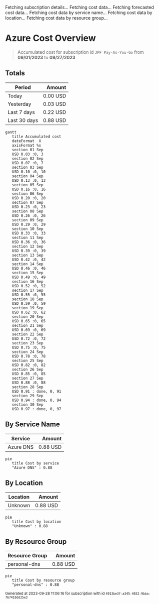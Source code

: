 Fetching subscription details...
Fetching cost data...
Fetching forecasted cost data...
Fetching cost data by service name...
Fetching cost data by location...
Fetching cost data by resource group...
# Azure Cost Overview

> Accumulated cost for subscription id `JPF Pay-As-You-Go` from **09/01/2023** to **09/27/2023**

## Totals

|Period|Amount|
|---|---:|
|Today|0.00 USD|
|Yesterday|0.03 USD|
|Last 7 days|0.22 USD|
|Last 30 days|0.88 USD|

```mermaid
gantt
   title Accumulated cost
   dateFormat  X
   axisFormat %s
   section 01 Sep
   USD 0.03 :0, 3
   section 02 Sep
   USD 0.07 :0, 7
   section 03 Sep
   USD 0.10 :0, 10
   section 04 Sep
   USD 0.13 :0, 13
   section 05 Sep
   USD 0.16 :0, 16
   section 06 Sep
   USD 0.20 :0, 20
   section 07 Sep
   USD 0.23 :0, 23
   section 08 Sep
   USD 0.26 :0, 26
   section 09 Sep
   USD 0.29 :0, 29
   section 10 Sep
   USD 0.33 :0, 33
   section 11 Sep
   USD 0.36 :0, 36
   section 12 Sep
   USD 0.39 :0, 39
   section 13 Sep
   USD 0.42 :0, 42
   section 14 Sep
   USD 0.46 :0, 46
   section 15 Sep
   USD 0.49 :0, 49
   section 16 Sep
   USD 0.52 :0, 52
   section 17 Sep
   USD 0.55 :0, 55
   section 18 Sep
   USD 0.59 :0, 59
   section 19 Sep
   USD 0.62 :0, 62
   section 20 Sep
   USD 0.65 :0, 65
   section 21 Sep
   USD 0.69 :0, 69
   section 22 Sep
   USD 0.72 :0, 72
   section 23 Sep
   USD 0.75 :0, 75
   section 24 Sep
   USD 0.78 :0, 78
   section 25 Sep
   USD 0.82 :0, 82
   section 26 Sep
   USD 0.85 :0, 85
   section 27 Sep
   USD 0.88 :0, 88
   section 28 Sep
   USD 0.91 : done, 0, 91
   section 29 Sep
   USD 0.94 : done, 0, 94
   section 30 Sep
   USD 0.97 : done, 0, 97
```

## By Service Name

|Service|Amount|
|---|---:|
|Azure DNS|0.88 USD|

```mermaid
pie
   title Cost by service
   "Azure DNS" : 0.88
```

## By Location

|Location|Amount|
|---|---:|
|Unknown|0.88 USD|

```mermaid
pie
   title Cost by location
   "Unknown" : 0.88
```

## By Resource Group

|Resource Group|Amount|
|---|---:|
|personal-dns|0.88 USD|

```mermaid
pie
   title Cost by resource group
   "personal-dns" : 0.88
```

<sup>Generated at 2023-09-28 11:06:16 for subscription with id `4913be3f-a345-4652-9bba-767418dd25e3`</sup>
